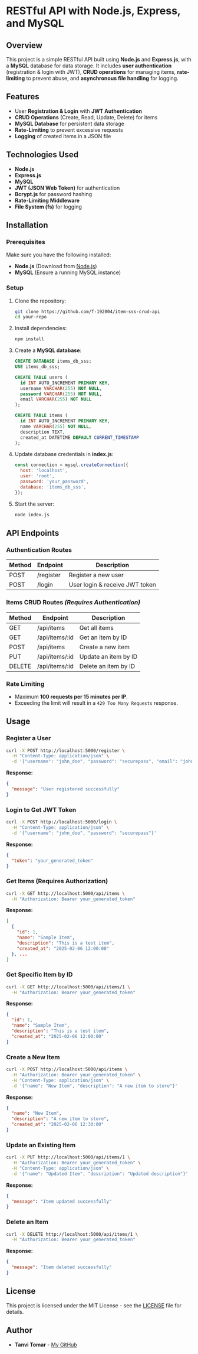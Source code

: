 # RESTful API with Node.js, Express, and MySQL

## Overview

This project is a simple RESTful API built using **Node.js** and **Express.js**, with a **MySQL** database for data storage. It includes **user authentication** (registration & login with JWT), **CRUD operations** for managing items, **rate-limiting** to prevent abuse, and **asynchronous file handling** for logging.

## Features

- User **Registration & Login** with **JWT Authentication**
- **CRUD Operations** (Create, Read, Update, Delete) for items
- **MySQL Database** for persistent data storage
- **Rate-Limiting** to prevent excessive requests
- **Logging** of created items in a JSON file

## Technologies Used

- **Node.js**
- **Express.js**
- **MySQL**
- **JWT (JSON Web Token)** for authentication
- **Bcrypt.js** for password hashing
- **Rate-Limiting Middleware**
- **File System (fs)** for logging

## Installation

### Prerequisites

Make sure you have the following installed:

- **Node.js** (Download from [Node.js](https://nodejs.org/))
- **MySQL** (Ensure a running MySQL instance)

### Setup

1. Clone the repository:
   ```sh
   git clone https://github.com/T-192004/item-sss-crud-api
   cd your-repo
   ```
2. Install dependencies:
   ```sh
   npm install
   ```
3. Create a **MySQL database**:
   ```sql
   CREATE DATABASE items_db_sss;
   USE items_db_sss;

   CREATE TABLE users (
     id INT AUTO_INCREMENT PRIMARY KEY,
     username VARCHAR(255) NOT NULL,
     password VARCHAR(255) NOT NULL,
     email VARCHAR(255) NOT NULL
   );

   CREATE TABLE items (
     id INT AUTO_INCREMENT PRIMARY KEY,
     name VARCHAR(255) NOT NULL,
     description TEXT,
     created_at DATETIME DEFAULT CURRENT_TIMESTAMP
   );
   ```
4. Update database credentials in **index.js**:
   ```js
   const connection = mysql.createConnection({
     host: 'localhost',
     user: 'root',
     password: 'your_password',
     database: 'items_db_sss',
   });
   ```
5. Start the server:
   ```sh
   node index.js
   ```

## API Endpoints

### Authentication Routes

| Method | Endpoint  | Description                    |
| ------ | --------- | ------------------------------ |
| POST   | /register | Register a new user            |
| POST   | /login    | User login & receive JWT token |

### Items CRUD Routes *(Requires Authentication)*

| Method | Endpoint        | Description          |
| ------ | --------------- | -------------------- |
| GET    | /api/items      | Get all items        |
| GET    | /api/items/:id  | Get an item by ID    |
| POST   | /api/items      | Create a new item    |
| PUT    | /api/items/:id  | Update an item by ID |
| DELETE | /api/items/:id  | Delete an item by ID |

### Rate Limiting

- Maximum **100 requests per 15 minutes per IP**.
- Exceeding the limit will result in a `429 Too Many Requests` response.

## Usage

### Register a User

```sh
curl -X POST http://localhost:5000/register \
  -H "Content-Type: application/json" \
  -d '{"username": "john_doe", "password": "securepass", "email": "john@example.com"}'
```

**Response:**
```json
{
  "message": "User registered successfully"
}
```

### Login to Get JWT Token

```sh
curl -X POST http://localhost:5000/login \
  -H "Content-Type: application/json" \
  -d '{"username": "john_doe", "password": "securepass"}'
```

**Response:**
```json
{
  "token": "your_generated_token"
}
```

### Get Items (Requires Authorization)

```sh
curl -X GET http://localhost:5000/api/items \
  -H "Authorization: Bearer your_generated_token"
```

**Response:**
```json
[
  {
    "id": 1,
    "name": "Sample Item",
    "description": "This is a test item",
    "created_at": "2025-02-06 12:00:00"
  }, ...
]
```

### Get Specific Item by ID

```sh
curl -X GET http://localhost:5000/api/items/1 \
  -H "Authorization: Bearer your_generated_token"
```

**Response:**
```json
{
  "id": 1,
  "name": "Sample Item",
  "description": "This is a test item",
  "created_at": "2025-02-06 12:00:00"
}
```

### Create a New Item

```sh
curl -X POST http://localhost:5000/api/items \
  -H "Authorization: Bearer your_generated_token" \
  -H "Content-Type: application/json" \
  -d '{"name": "New Item", "description": "A new item to store"}'
```

**Response:**
```json
{
  "name": "New Item",
  "description": "A new item to store",
  "created_at": "2025-02-06 12:30:00"
}
```

### Update an Existing Item

```sh
curl -X PUT http://localhost:5000/api/items/1 \
  -H "Authorization: Bearer your_generated_token" \
  -H "Content-Type: application/json" \
  -d '{"name": "Updated Item", "description": "Updated description"}'
```

**Response:**
```json
{
  "message": "Item updated successfully"
}
```

### Delete an Item

```sh
curl -X DELETE http://localhost:5000/api/items/1 \
  -H "Authorization: Bearer your_generated_token"
```

**Response:**
```json
{
  "message": "Item deleted successfully"
}
```

## License

This project is licensed under the MIT License - see the [LICENSE](LICENSE) file for details.



## Author

- **Tanvi Tomar** - [My GitHub](https://github.com/T-192004)

